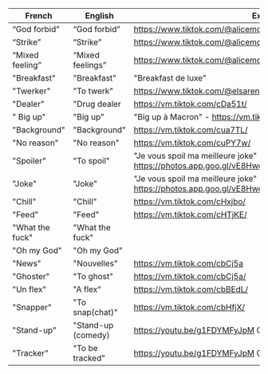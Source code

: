 | French          | English          | Example                                                                       |
|-----------------|------------------|-------------------------------------------------------------------------------|
| “God forbid”    | “God forbid”     | https://www.tiktok.com/@alicemoitie/video/6820891822462602501                 |
| “Strike”        | “Strike”         | https://www.tiktok.com/@alicemoitie/video/6820891822462602501                 |
| “Mixed feeling” | “Mixed feelings” | https://www.tiktok.com/@alicemoitie/video/6820891822462602501                 |
| "Breakfast"     | "Breakfast"      | "Breakfast de luxe"                                                           |
| "Twerker"       | "To twerk"       | https://www.tiktok.com/@elsarenaud1/video/6822970571274407173                 |
| "Dealer"        | "Drug dealer     | https://vm.tiktok.com/cDa51t/                                                 |
| " Big up"       | "Big up"         | "Big up à Macron" - https://vm.tiktok.com/cUy1t2/                             |
| "Background"    | "Background"     | https://vm.tiktok.com/cua7TL/                                                 |
| "No reason"     | "No reason"      | https://vm.tiktok.com/cuPY7w/                                                 |
| "Spoiler"       | "To spoil"       | "Je vous spoil ma meilleure joke" https://photos.app.goo.gl/vE8Hwds8QxevXVHC7 |
| "Joke"          | "Joke"           | "Je vous spoil ma meilleure joke" https://photos.app.goo.gl/vE8Hwds8QxevXVHC7 |
| "Chill"         | "Chill"          | https://vm.tiktok.com/cHxjbo/                                                 |
| "Feed"          | "Feed"           | https://vm.tiktok.com/cHTjKE/                                                 |
| "What the fuck" | "What the fuck"  |                                                                               |
| "Oh my God"     | "Oh my God"      |                                                                               |
| "News"          | "Nouvelles"      | https://vm.tiktok.com/cbCj5a                                                  |
| "Ghoster"       | "To ghost"       | https://vm.tiktok.com/cbCj5a/                                                 |
| "Un flex"       | "A flex"         | https://vm.tiktok.com/cbBEdL/                                                 |
| "Snapper"       | "To snap(chat)"  | https://vm.tiktok.com/cbHfjX/                                                 |
| "Stand-up"      | "Stand-up (comedy) | https://youtu.be/g1FDYMFyJpM 00:20                                          |
| "Tracker"       | "To be tracked"  | https://youtu.be/g1FDYMFyJpM 01:25                                            |
